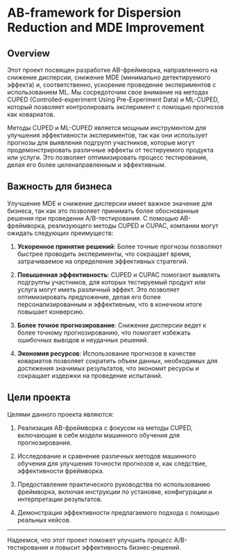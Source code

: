 # AB-framework for Dispersion Reduction and MDE Improvement 

## Overview
Этот проект посвящен разработке AB-фреймворка, направленного на снижение дисперсии, снижение MDE (минимально детектируемого эффекта) и, соответственно, ускорение проведение экспериментов с использованием ML. Мы сосредоточим свое внимание на методах CUPED (Controlled-experiment Using Pre-Experiment Data) и ML-CUPED, который позволяет контролировать эксперимент с помощью прогнозов как ковариатов. 

Методы CUPED и ML-CUPED является мощным инструментом для улучшения эффективности экспериментов, так как они использует прогнозы для выявления подгрупп участников, которые могут продемонстрировать различные эффекты от тестируемого продукта или услуги. Это позволяет оптимизировать процесс тестирования, делая его более целенаправленным и эффективным.

## Важность для бизнеса
Улучшение MDE и снижение дисперсии имеет важное значение для бизнеса, так как это позволяет принимать более обоснованные решения при проведении A/B-тестирования. С помощью AB-фреймворка, реализующего методы CUPED и CUPAC, компании могут ожидать следующих преимуществ:

1. **Ускоренное принятие решений**: Более точные прогнозы позволяют быстрее проводить эксперименты, что сокращает время, затрачиваемое на определение эффективных стратегий.

2. **Повышенная эффективность**: CUPED и CUPAC помогают выявлять подгруппы участников, для которых тестируемый продукт или услуга могут иметь различный эффект. Это позволяет оптимизировать предложение, делая его более персонализированным и эффективным, что в конечном итоге повышает конверсию.

3. **Более точное прогнозирование**: Снижение дисперсии ведет к более точному прогнозированию, что помогает избежать ошибочных выводов и неудачных решений.

4. **Экономия ресурсов**: Использование прогнозов в качестве ковариатов позволяет сократить объем данных, необходимых для достижения значимых результатов, что экономит ресурсы и сокращает издержки на проведение испытаний.

## Цели проекта
Целями данного проекта являются:

1. Реализация AB-фреймворка с фокусом на методы CUPED, включающие в себя модели машинного обучения для прогнозирования.

2. Исследование и сравнение различных методов машинного обучения для улучшения точности прогнозов и, как следствие, эффективности фреймворка.

3. Предоставление практического руководства по использованию фреймворка, включая инструкции по установке, конфигурации и интерпретации результатов.

4. Демонстрация эффективности предлагаемого подхода с помощью реальных кейсов.

--- 

Надеемся, что этот проект поможет улучшить процесс A/B-тестирования и повысит эффективность бизнес-решений.
